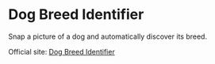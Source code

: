 # Dog Breed Identifier
Snap a picture of a dog and automatically discover its breed.

Official site: [Dog Breed Identifier](https://hartator.github.io/dog-breed-identifier/ "Dog Breed Identifier")
